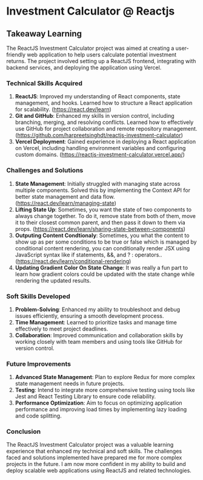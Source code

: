 # Investment Calculator @ Reactjs

## Takeaway Learning

The ReactJS Investment Calculator project was aimed at creating a user-friendly web application to help users calculate potential investment returns. The project involved setting up a ReactJS frontend, integrating with backend services, and deploying the application using Vercel.

### Technical Skills Acquired

1. **ReactJS**: Improved my understanding of React components, state management, and hooks. Learned how to structure a React application for scalability. (https://react.dev/learn)
2. **Git and GitHub**: Enhanced my skills in version control, including branching, merging, and resolving conflicts. Learned how to effectively use GitHub for project collaboration and remote repository management. (https://github.com/harpreetsinghdt/reactjs-investment-calculator)
3. **Vercel Deployment**: Gained experience in deploying a React application on Vercel, including handling environment variables and configuring custom domains. (https://reactjs-investment-calculator.vercel.app/)

### Challenges and Solutions

1. **State Management**: Initially struggled with managing state across multiple components. Solved this by implementing the Context API for better state management and data flow. (https://react.dev/learn/managing-state)
2. **Lifting State Up**: Sometimes, you want the state of two components to always change together. To do it, remove state from both of them, move it to their closest common parent, and then pass it down to them via props. (https://react.dev/learn/sharing-state-between-components)
3. **Outputing Content Condtionaly**: Sometimes, you what the content to show up as per some conditions to be true or false which is managed by conditional content rendering, you can conditionally render JSX using JavaScript syntax like if statements, &&, and ? : operators..(https://react.dev/learn/conditional-rendering)
4. **Updating Gradient Color On State Change**: It was really a fun part to learn how gradient colors could be updated with the state change while rendering the updated results.

### Soft Skills Developed

1. **Problem-Solving**: Enhanced my ability to troubleshoot and debug issues efficiently, ensuring a smooth development process.
2. **Time Management**: Learned to prioritize tasks and manage time effectively to meet project deadlines.
3. **Collaboration**: Improved communication and collaboration skills by working closely with team members and using tools like GitHub for version control.

### Future Improvements

1. **Advanced State Management**: Plan to explore Redux for more complex state management needs in future projects.
2. **Testing**: Intend to integrate more comprehensive testing using tools like Jest and React Testing Library to ensure code reliability.
3. **Performance Optimization**: Aim to focus on optimizing application performance and improving load times by implementing lazy loading and code splitting.

### Conclusion

The ReactJS Investment Calculator project was a valuable learning experience that enhanced my technical and soft skills. The challenges faced and solutions implemented have prepared me for more complex projects in the future. I am now more confident in my ability to build and deploy scalable web applications using ReactJS and related technologies.
